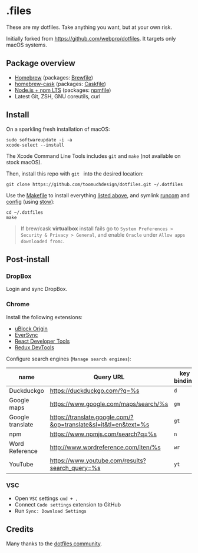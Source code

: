 # .files

These are my dotfiles. Take anything you want, but at your own risk.

Initially forked from https://github.com/webpro/dotfiles. It targets only macOS systems.

## Package overview

- [Homebrew](https://brew.sh) (packages: [Brewfile](./install/Brewfile))
- [homebrew-cask](https://caskroom.github.io) (packages: [Caskfile](./install/Caskfile))
- [Node.js + npm LTS](https://nodejs.org/en/download/) (packages: [npmfile](./install/npmfile))
- Latest Git, ZSH, GNU coreutils, curl

## Install

On a sparkling fresh installation of macOS:

```
sudo softwareupdate -i -a
xcode-select --install
```

The Xcode Command Line Tools includes `git` and `make` (not available on stock macOS).

Then, install this repo with `git ` into the desired location:

```
git clone https://github.com/toomuchdesign/dotfiles.git ~/.dotfiles
```

Use the [Makefile](./Makefile) to install everything [listed above](#package-overview), and symlink [runcom](./runcom) and [config](./config) (using [stow](https://www.gnu.org/software/stow/)):

```
cd ~/.dotfiles
make
```

> If brew/cask **virtualbox** install fails go to `System Preferences > Security & Privacy > General`, and enable `Oracle` under `Allow apps downloaded from:`.

## Post-install

### DropBox

Login and sync DropBox.

### Chrome

Install the following extensions:

- [uBlock Origin](https://chrome.google.com/webstore/detail/ublock-origin/cjpalhdlnbpafiamejdnhcphjbkeiagm?hl=en)
- [EverSync](https://chrome.google.com/webstore/detail/eversync-sync-bookmarks-b/iohcojnlgnfbmjfjfkbhahhmppcggdog)
- [React Developer Tools](https://chrome.google.com/webstore/detail/react-developer-tools/fmkadmapgofadopljbjfkapdkoienihi?hl=en)
- [Redux DevTools](https://chrome.google.com/webstore/detail/redux-devtools/lmhkpmbekcpmknklioeibfkpmmfibljd?hl=en)

Configure search engines (`Manage search engines`):

| name             | Query URL                                                       | key binding |
| ---------------- | --------------------------------------------------------------- | ----------- |
| Duckduckgo       | https://duckduckgo.com/?q=%s                                    | `d`         |
| Google maps      | https://www.google.com/maps/search/%s                           | `gm`        |
| Google translate | https://translate.google.com/?&op=translate&sl=it&tl=en&text=%s | `gt`        |
| npm              | https://www.npmjs.com/search?q=%s                               | `n`         |
| Word Reference   | http://www.wordreference.com/iten/%s                            | `wr`        |
| YouTube          | https://www.youtube.com/results?search_query=%s                 | `yt`        |

### VSC

- Open `VSC` settings `cmd + ,`
- Connect `Code settings` extension to GitHub
- Run `Sync: Download Settings`

## Credits

Many thanks to the [dotfiles community](https://dotfiles.github.io).
